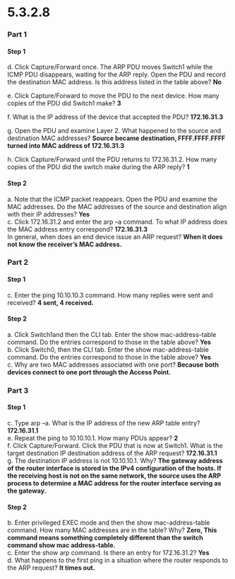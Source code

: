 5.3.2.8
===
### Part 1
#### Step 1
d. Click Capture/Forward once. The ARP PDU moves Switch1 while the ICMP PDU disappears, waiting for the ARP reply. Open the PDU and record the destination MAC address. Is this address listed in the table above? **No**

e. Click Capture/Forward to move the PDU to the next device. How many copies of the PDU did Switch1 make? **3**

f. What is the IP address of the device that accepted the PDU? **172.16.31.3**

g. Open the PDU and examine Layer 2. What happened to the source and destination MAC addresses? **Source became destination, FFFF.FFFF.FFFF turned into MAC address of 172.16.31.3**

h. Click Capture/Forward until the PDU returns to 172.16.31.2. How many copies of the PDU did the switch make during the ARP reply? **1**

#### Step 2
a. Note that the ICMP packet reappears. Open the PDU and examine the MAC addresses. Do the MAC addresses of the source and destination align with their IP addresses? **Yes**  
c. Click 172.16.31.2 and enter the arp –a command. To what IP address does the MAC address entry correspond? **172.16.31.3**  
In general, when does an end device issue an ARP request? **When it does not know the receiver’s MAC address.**  

### Part 2
#### Step 1
c. Enter the ping 10.10.10.3 command. How many replies were sent and received? **4 sent, 4 received.**

#### Step 2
a. Click Switch1and then the CLI tab. Enter the show mac-address-table command. Do the entries correspond to those in the table above? **Yes**  
b. Click Switch0, then the CLI tab. Enter the show mac-address-table command. Do the entries correspond to those in the table above? **Yes**  
c. Why are two MAC addresses associated with one port? **Because both devices connect to one port through the Access Point.**  

### Part 3
#### Step 1
c. Type arp –a. What is the IP address of the new ARP table entry? **172.16.31.1**  
e. Repeat the ping to 10.10.10.1. How many PDUs appear? **2**  
f. Click Capture/Forward. Click the PDU that is now at Switch1. What is the target destination IP destination address of the ARP request? **172.16.31.1**  
g. The destination IP address is not 10.10.10.1. Why? **The gateway address of the router interface is stored in the IPv4 configuration of the hosts. If the receiving host is not on the same network, the source uses the ARP process to determine a MAC address for the router interface serving as the gateway.**  

#### Step 2
b. Enter privileged EXEC mode and then the show mac-address-table command. How many MAC addresses are in the table? Why? **Zero, This command means something completely different than the switch command show mac address-table.**  
c. Enter the show arp command. Is there an entry for 172.16.31.2? **Yes**  
d. What happens to the first ping in a situation where the router responds to the ARP request? **It times out.**
